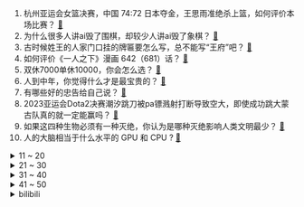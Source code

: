 1. 杭州亚运会女篮决赛，中国 74:72 日本夺金，王思雨准绝杀上篮，如何评价本场比赛？ [:link:](https://www.zhihu.com/question/624807345)
2. 为什么很多人讲ai毁了围棋，却较少人讲ai毁了象棋？ [:link:](https://www.zhihu.com/question/624469957)
3. 古时候姓王的人家门口挂的牌匾要怎么写，总不能写“王府”吧？ [:link:](https://www.zhihu.com/question/623010314)
4. 如何评价《一人之下》漫画 642（681）话？ [:link:](https://www.zhihu.com/question/624824363)
5. 双休7000单休10000，你会怎么选？ [:link:](https://www.zhihu.com/question/624786248)
6. 人到中年，你觉得什么才是最宝贵的？ [:link:](https://www.zhihu.com/question/609203007)
7. 有哪些好的忠告给自己说？ [:link:](https://www.zhihu.com/question/297719500)
8. 2023亚运会Dota2决赛潮汐跳刀被pa镖溅射打断导致空大，即使成功跳大蒙古队真的就一定能赢吗？ [:link:](https://www.zhihu.com/question/624735903)
9. 如果这四种生物必须有一种灭绝，你认为是哪种灭绝影响人类文明最少？ [:link:](https://www.zhihu.com/question/624698075)
10. 人的大脑相当于什么水平的 GPU 和 CPU ? [:link:](https://www.zhihu.com/question/404006982)
<details>
<summary>11 ~ 20</summary>

11. 泰国曼谷枪击事件背后，统计称泰国超过千万名平民持有枪支，每百人中约有 15 支枪，哪些信息值得关注？ [:link:](https://www.zhihu.com/question/624693766)
12. 苹果CEO库克出售苹果股票套现近 3 亿元，金额创  2021 年以来最大，有哪些信息值得关注？ [:link:](https://www.zhihu.com/question/624766695)
13. 为什么工资五千的人会一下花八九千买手机呢？ [:link:](https://www.zhihu.com/question/623425018)
14. 为什么 PowerPoint 不直译成「能量点」，而是叫「幻灯片」？ [:link:](https://www.zhihu.com/question/492717143)
15. 如何评价2023年10月4日发售的Google Pixel 8系列手机，有哪些值得关注的地方？ [:link:](https://www.zhihu.com/question/624748363)
16. 针对迷笛音乐节乐迷财物被盗，官方发文「对故意放大抹黑者保留追究其法律责任的权利」，如何看待此事？ [:link:](https://www.zhihu.com/question/624775432)
17. 第一次 Cosplay 是种怎样的体验？ [:link:](https://www.zhihu.com/question/29916311)
18. 如何评价《好事成双》大结局？你满意吗？ [:link:](https://www.zhihu.com/question/624801781)
19. 有哪些冷门的好书？ [:link:](https://www.zhihu.com/question/599450589)
20. 亚运会男子棒球小组赛中国队战胜日本创造历史，如何评价他们的表现？ [:link:](https://www.zhihu.com/question/624643330)
</details>
<details>
<summary>21 ~ 30</summary>

21. 杭州亚运会中国女足和中国男篮哪支队伍的表现更糟糕，问题出在哪？ [:link:](https://www.zhihu.com/question/624770821)
22. 谈及华为在芯片领域的突破，雷蒙多称「令人难以置信地不安」，美国将采取更多方法强化出口管制，如何评价？ [:link:](https://www.zhihu.com/question/624796612)
23. Apple Music的优势是什么？ [:link:](https://www.zhihu.com/question/624570273)
24. 如何评价黄轩在《莫斯科行动》里的表现？ [:link:](https://www.zhihu.com/question/624145168)
25. 泰国曼谷暹罗百丽宫购物中心枪击案造成中国公民 1 死 1 伤，凶手年仅 14 岁，哪些信息值得关注？ [:link:](https://www.zhihu.com/question/624647347)
26. 战锤40k里面，荷鲁斯为什么只对阿斯塔特的牺牲和付出斤斤计较？ [:link:](https://www.zhihu.com/question/624725768)
27. 我们上班不开心，为什么还坚持上班？ [:link:](https://www.zhihu.com/question/408891763)
28. 何杰杭州亚运会男子马拉松冠军 ，如何评价何杰的表现？ [:link:](https://www.zhihu.com/question/624767220)
29. 贾母要是知道林黛玉无法生养，还会让贾宝玉娶她吗？ [:link:](https://www.zhihu.com/question/624295741)
30. 有哪些爱国的古诗词？ [:link:](https://www.zhihu.com/question/624721370)
</details>
<details>
<summary>31 ~ 40</summary>

31. C语言中自己实现了一个排序，为什么会比 qsort 的速度慢几十倍不止? [:link:](https://www.zhihu.com/question/624637687)
32. 电影《坚如磐石》有哪些看似不经意但却很重要的细节？ [:link:](https://www.zhihu.com/question/577615018)
33. 高平陵之变曹爽为什么投降? [:link:](https://www.zhihu.com/question/624517608)
34. 赚钱重要，还是面子重要？ [:link:](https://www.zhihu.com/question/623540205)
35. 有哪些对 25 岁女生的人生建议? [:link:](https://www.zhihu.com/question/447599541)
36. 人到中年最困难的是什么？ [:link:](https://www.zhihu.com/question/624525635)
37. 23-24 赛季欧冠RB 莱比锡 1:3 曼城，如何评价这场比赛？ [:link:](https://www.zhihu.com/question/624741654)
38. 面试之后要不要打电话询问面试结果？ [:link:](https://www.zhihu.com/question/622555976)
39. 2023 年诺贝尔生理学或医学奖授予 mRNA 研究的两名科学家，mRNA 疫苗的研发有多大的意义？ [:link:](https://www.zhihu.com/question/623162434)
40. 如何评价《咒术回战》238话剧情？ [:link:](https://www.zhihu.com/question/624694443)
</details>
<details>
<summary>41 ~ 50</summary>

41. 如果钱够用了你还会去上班吗？ [:link:](https://www.zhihu.com/question/624512045)
42. 有哪些写秋天的古诗词？ [:link:](https://www.zhihu.com/question/624721622)
43. 所以上了大学真的轻松了吗？ [:link:](https://www.zhihu.com/question/623533420)
44. 应该怎么学习神经网络模型压缩、加速优化？ [:link:](https://www.zhihu.com/question/446646425)
45. 怎么样才是真正的休息? [:link:](https://www.zhihu.com/question/27418122)
46. 面试求职屡屡受挫，大家是怎么面对和解决的呢？ [:link:](https://www.zhihu.com/question/487251757)
47. 《宝莲灯》中王母说的「神仙动情，三界不宁」明明很真实，为什么其他神仙不认可？ [:link:](https://www.zhihu.com/question/601274808)
48. 如果萧炎找到的第一道异火是前十的异火该怎么处理？ [:link:](https://www.zhihu.com/question/538757087)
49. 全画幅拍月亮用多少焦距比较合适？ [:link:](https://www.zhihu.com/question/624520961)
50. 很想知道，为什么几乎所有的游戏都有强制执行的新手指引？ [:link:](https://www.zhihu.com/question/614810795)
</details><details>
<summary>bilibili</summary>

</details>